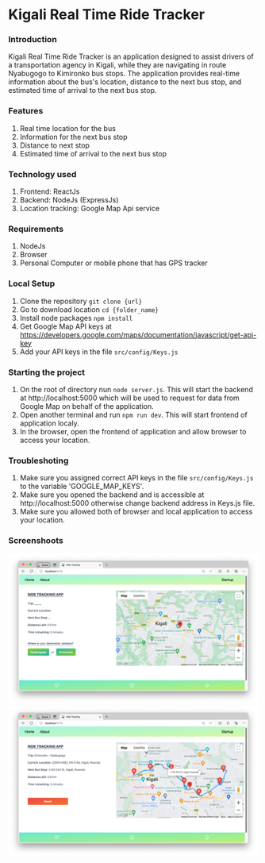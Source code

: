# Kigali Real Time Ride Tracker

### Introduction 
Kigali Real Time Ride Tracker is an application designed to assist drivers of a transportation agency in Kigali, 
while they are navigating in route Nyabugogo to Kimironko bus stops. 
The application provides real-time information about the bus's location, distance to the next bus stop, and estimated time of arrival to the next bus stop. 
 
 ### Features
 1. Real time location for the bus
 2. Information for the next bus stop 
 3. Distance to next stop
 4. Estimated time of arrival to the next bus stop

### Technology used 
1. Frontend: ReactJs
2. Backend: NodeJs (ExpressJs)
3. Location tracking: Google Map Api service

### Requirements
1. NodeJs
2. Browser
3. Personal Computer or mobile phone that has GPS tracker

### Local Setup 
1. Clone the repository `git clone {url}`
2. Go to download location `cd {folder_name}`
3. Install node packages `npm install`
4. Get Google Map API keys at https://developers.google.com/maps/documentation/javascript/get-api-key
5. Add your API keys in the file `src/config/Keys.js`

### Starting the project
1. On the root of directory nun `node server.js`. This will start the backend at http://localhost:5000 which will be used to request for data from Google Map on behalf of the application.
2. Open another terminal and run `npm run dev`. This will start frontend of application localy.
3. In the browser, open the frontend of application and allow browser to access your location.

### Troubleshoting
1. Make sure you assigned correct API keys in the file `src/config/Keys.js` to the variable 'GOOGLE_MAP_KEYS'.
2. Make sure you opened the backend and is accessible at http://localhost:5000 otherwise change backend address in Keys.js file.
3. Make sure you allowed both of browser and local application to access your location. 


### Screenshoots

![Screenshot](./public/img1.png)
![Screenshot](./public/img2.png)



    
 
